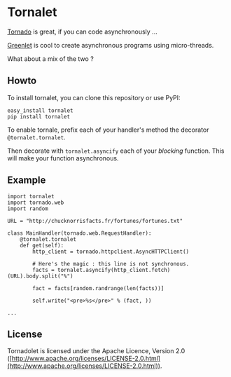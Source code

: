 # Tornalet

[Tornado](http://www.tornadoweb.org/) is great, if you can code asynchronously ...

[Greenlet](http://pypi.python.org/pypi/greenlet) is cool to create asynchronous programs using micro-threads.

What about a mix of the two ?

## Howto

To install tornalet, you can clone this repository or use PyPI:

    easy_install tornalet
    pip install tornalet

To enable tornale, prefix each of your handler's method the decorator ``@tornalet.tornalet``.

Then decorate with ``tornalet.asyncify`` each of your *blocking* function. This will make your function asynchronous.

## Example

    import tornalet
    import tornado.web
    import random

    URL = "http://chucknorrisfacts.fr/fortunes/fortunes.txt"

    class MainHandler(tornado.web.RequestHandler):
        @tornalet.tornalet
        def get(self):
            http_client = tornado.httpclient.AsyncHTTPClient()
            
            # Here's the magic : this line is not synchronous.
            facts = tornalet.asyncify(http_client.fetch)(URL).body.split("%")

            fact = facts[random.randrange(len(facts))]

            self.write("<pre>%s</pre>" % (fact, ))
    
    ...

## License

Tornadolet is licensed under the Apache Licence, Version 2.0 ([http://www.apache.org/licenses/LICENSE-2.0.html](http://www.apache.org/licenses/LICENSE-2.0.html)).

